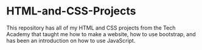 # HTML-and-CSS-Projects

This repository has all of my HTML and CSS projects from the Tech Academy that taught me how to make a website, how to use bootstrap, and has been an introduction on how to use JavaScript.
